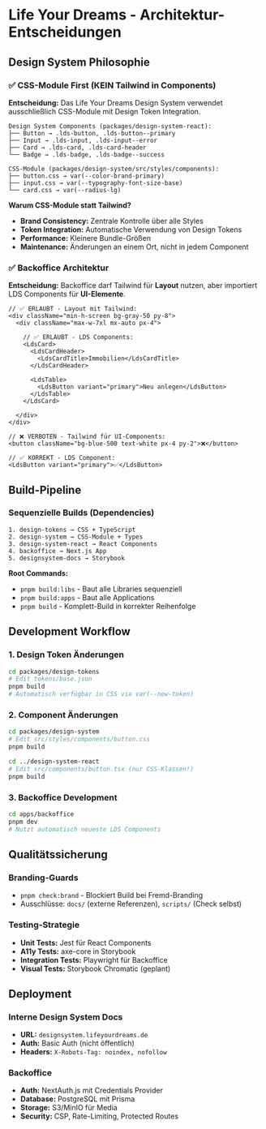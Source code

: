 # Life Your Dreams - Architektur-Entscheidungen

## Design System Philosophie

### ✅ **CSS-Module First (KEIN Tailwind in Components)**

**Entscheidung:** Das Life Your Dreams Design System verwendet ausschließlich CSS-Module mit Design Token Integration.

```
Design System Components (packages/design-system-react):
├── Button → .lds-button, .lds-button--primary
├── Input → .lds-input, .lds-input--error  
├── Card → .lds-card, .lds-card-header
└── Badge → .lds-badge, .lds-badge--success

CSS-Module (packages/design-system/src/styles/components):
├── button.css → var(--color-brand-primary)
├── input.css → var(--typography-font-size-base)
└── card.css → var(--radius-lg)
```

**Warum CSS-Module statt Tailwind?**
- **Brand Consistency:** Zentrale Kontrolle über alle Styles
- **Token Integration:** Automatische Verwendung von Design Tokens
- **Performance:** Kleinere Bundle-Größen
- **Maintenance:** Änderungen an einem Ort, nicht in jedem Component

### ✅ **Backoffice Architektur**

**Entscheidung:** Backoffice darf Tailwind für **Layout** nutzen, aber importiert LDS Components für **UI-Elemente**.

```tsx
// ✅ ERLAUBT - Layout mit Tailwind:
<div className="min-h-screen bg-gray-50 py-8">
  <div className="max-w-7xl mx-auto px-4">
    
    // ✅ ERLAUBT - LDS Components:
    <LdsCard>
      <LdsCardHeader>
        <LdsCardTitle>Immobilien</LdsCardTitle>
      </LdsCardHeader>
      
      <LdsTable>
        <LdsButton variant="primary">Neu anlegen</LdsButton>
      </LdsTable>
    </LdsCard>
    
  </div>
</div>

// ❌ VERBOTEN - Tailwind für UI-Components:
<button className="bg-blue-500 text-white px-4 py-2">❌</button>

// ✅ KORREKT - LDS Component:
<LdsButton variant="primary">✅</LdsButton>
```

## Build-Pipeline

### Sequenzielle Builds (Dependencies)

```
1. design-tokens → CSS + TypeScript
2. design-system → CSS-Module + Types  
3. design-system-react → React Components
4. backoffice → Next.js App
5. designsystem-docs → Storybook
```

**Root Commands:**
- `pnpm build:libs` - Baut alle Libraries sequenziell
- `pnpm build:apps` - Baut alle Applications
- `pnpm build` - Komplett-Build in korrekter Reihenfolge

## Development Workflow

### 1. Design Token Änderungen
```bash
cd packages/design-tokens
# Edit tokens/base.json
pnpm build
# Automatisch verfügbar in CSS via var(--new-token)
```

### 2. Component Änderungen  
```bash
cd packages/design-system
# Edit src/styles/components/button.css
pnpm build

cd ../design-system-react
# Edit src/components/button.tsx (nur CSS-Klassen!)
pnpm build
```

### 3. Backoffice Development
```bash
cd apps/backoffice
pnpm dev
# Nutzt automatisch neueste LDS Components
```

## Qualitätssicherung

### Branding-Guards
- `pnpm check:brand` - Blockiert Build bei Fremd-Branding
- Ausschlüsse: `docs/` (externe Referenzen), `scripts/` (Check selbst)

### Testing-Strategie
- **Unit Tests:** Jest für React Components
- **A11y Tests:** axe-core in Storybook
- **Integration Tests:** Playwright für Backoffice
- **Visual Tests:** Storybook Chromatic (geplant)

## Deployment

### Interne Design System Docs
- **URL:** `designsystem.lifeyourdreams.de`
- **Auth:** Basic Auth (nicht öffentlich)
- **Headers:** `X-Robots-Tag: noindex, nofollow`

### Backoffice
- **Auth:** NextAuth.js mit Credentials Provider
- **Database:** PostgreSQL mit Prisma
- **Storage:** S3/MinIO für Media
- **Security:** CSP, Rate-Limiting, Protected Routes
